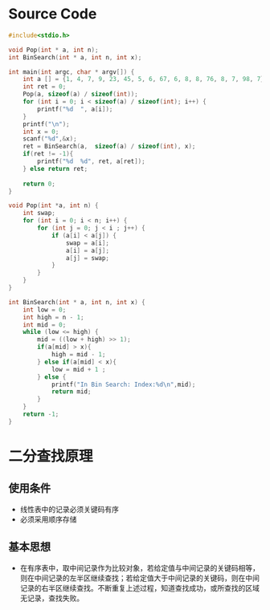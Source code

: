 # Source Code



```c
#include<stdio.h>

void Pop(int * a, int n);
int BinSearch(int * a, int n, int x);

int main(int argc, char * argv[]) {
	int a [] = {1, 4, 7, 9, 23, 45, 5, 6, 67, 6, 8, 8, 76, 8, 7, 98, 7};
	int ret = 0;
	Pop(a, sizeof(a) / sizeof(int));
	for (int i = 0; i < sizeof(a) / sizeof(int); i++) {
		printf("%d  ", a[i]);
	}
	printf("\n");
	int x = 0;
	scanf("%d",&x); 
	ret = BinSearch(a,  sizeof(a) / sizeof(int), x);
    if(ret != -1){
		printf("%d  %d", ret, a[ret]);
	} else return ret; 
	
	return 0;
}

void Pop(int *a, int n) {
	int swap;
	for (int i = 0; i < n; i++) {
		for (int j = 0; j < i ; j++) {
			if (a[i] < a[j]) {
				swap = a[i];
				a[i] = a[j];
				a[j] = swap;
			}
		}
	}
}

int BinSearch(int * a, int n, int x) {
	int low = 0;
	int high = n - 1;
	int mid = 0;
	while (low <= high) {
		mid = ((low + high) >> 1);
		if(a[mid] > x){
			high = mid - 1;
		} else if(a[mid] < x){
			low = mid + 1 ;
		} else {
			printf("In Bin Search: Index:%d\n",mid);
			return mid;
		} 
	}
	return -1;
}
```

# 二分查找原理

## 使用条件

- 线性表中的记录必须关键码有序
- 必须采用顺序存储

## 基本思想

- 在有序表中，取中间记录作为比较对象，若给定值与中间记录的关键码相等，则在中间记录的左半区继续查找；若给定值大于中间记录的关键码，则在中间记录的右半区继续查找。不断重复上述过程，知道查找成功，或所查找的区域无记录，查找失败。